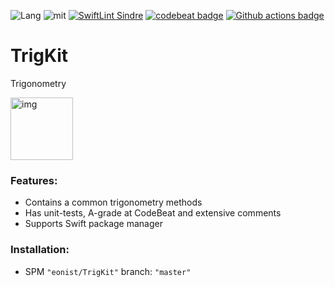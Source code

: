 ![Lang](https://img.shields.io/badge/Language-Swift-orange.svg)
![mit](https://img.shields.io/badge/License-MIT-brightgreen.svg)
[![SwiftLint Sindre](https://img.shields.io/badge/SwiftLint-Sindre-hotpink.svg)](https://github.com/sindresorhus/swiftlint-sindre)
[![codebeat badge](https://codebeat.co/badges/bd8521d9-565c-47ff-9bd0-49be2239f6b7)](https://codebeat.co/projects/github-com-eonist-trigkit-master)
[![Github actions badge](https://badgen.net/github/checks/eonist/TrigKit?icon=github&label=Build%20Status)](https://github.com/eonist/TrigKit/actions)

# TrigKit
Trigonometry

<img width="100" alt="img" src="https://rawgit.com/stylekit/img/master/MathLib.svg">

### Features:
- Contains a common trigonometry methods
- Has unit-tests, A-grade at CodeBeat and extensive comments
- Supports Swift package manager

### Installation:
- SPM `"eonist/TrigKit"` branch: `"master"`

